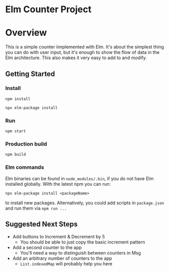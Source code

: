 # Elm Counter Project

# Overview

This is a simple counter iimplemented with Elm. It's about the simplest thing
you can do with user input, but it's enough to show the flow of data in the Elm
architecture. This also makes it very easy to add to and modify.

## Getting Started

### Install

`npm install`

`npx elm-package install`

### Run

`npm start`

### Production build

`npm build`

### Elm commands

Elm binaries can be found in `node_modules/.bin`, if you do not have Elm
installed globally. With the latest npm you can run:

`npx elm-package install <packageName>`

to install new packages. Alternatively, you could add scripts in `package.json`
and run them via `npm run ...`

## Suggested Next Steps

* Add buttons to Increment & Decrement by 5
  * You should be able to just copy the basic increment pattern
* Add a second counter to the app
  * You'll need a way to distinguish between counters in Msg
* Add an arbitrary number of counters to the app
  * `List.indexedMap` will probably help you here
